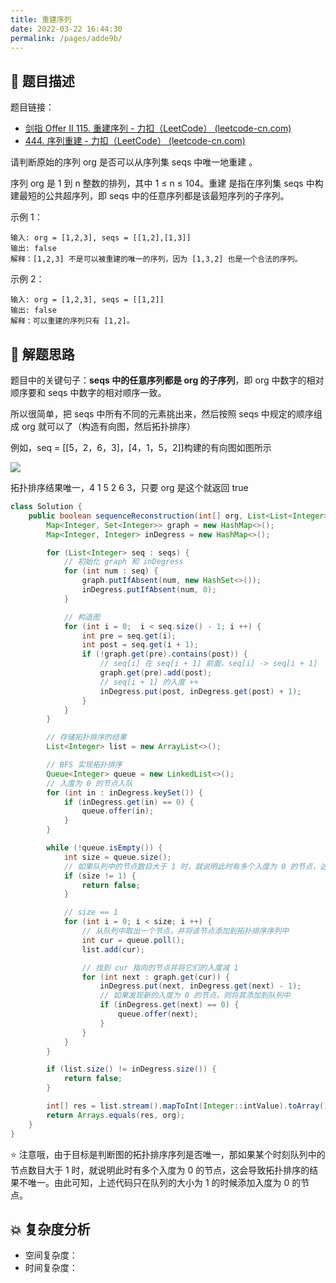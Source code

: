 ```yaml
---
title: 重建序列
date: 2022-03-22 16:44:30
permalink: /pages/adde9b/
---
```

## 📃 题目描述

题目链接：

- [剑指 Offer II 115. 重建序列 - 力扣（LeetCode） (leetcode-cn.com)](https://leetcode-cn.com/problems/ur2n8P/)
- [444. 序列重建 - 力扣（LeetCode） (leetcode-cn.com)](https://leetcode-cn.com/problems/sequence-reconstruction/)

请判断原始的序列 org 是否可以从序列集 seqs 中唯一地重建 。

序列 org 是 1 到 n 整数的排列，其中 1 ≤ n ≤ 104。重建 是指在序列集 seqs 中构建最短的公共超序列，即  seqs 中的任意序列都是该最短序列的子序列。

示例 1：

```
输入: org = [1,2,3], seqs = [[1,2],[1,3]]
输出: false
解释：[1,2,3] 不是可以被重建的唯一的序列，因为 [1,3,2] 也是一个合法的序列。
```

示例 2：

```
输入: org = [1,2,3], seqs = [[1,2]]
输出: false
解释：可以重建的序列只有 [1,2]。
```

## 🔔 解题思路

题目中的关键句子：**seqs 中的任意序列都是 org 的子序列**，即 org 中数字的相对顺序要和 seqs 中数字的相对顺序一致。

所以很简单，把 seqs 中所有不同的元素挑出来，然后按照 seqs 中规定的顺序组成 org 就可以了（构造有向图，然后拓扑排序）

例如，seq = [[5，2，6，3]，[4，1，5，2]]构建的有向图如图所示

![](https://cs-wiki.oss-cn-shanghai.aliyuncs.com/img/20220322171341.png)

拓扑排序结果唯一，4 1 5 2 6 3，只要 org 是这个就返回 true


```java
class Solution {
    public boolean sequenceReconstruction(int[] org, List<List<Integer>> seqs) {
        Map<Integer, Set<Integer>> graph = new HashMap<>();
        Map<Integer, Integer> inDegress = new HashMap<>();

        for (List<Integer> seq : seqs) {
            // 初始化 graph 和 inDegress
            for (int num : seq) {
                graph.putIfAbsent(num, new HashSet<>());
                inDegress.putIfAbsent(num, 0);
            }

            // 构造图
            for (int i = 0;  i < seq.size() - 1; i ++) {
                int pre = seq.get(i);
                int post = seq.get(i + 1);
                if (!graph.get(pre).contains(post)) {
                    // seq[i] 在 seq[i + 1] 前面，seq[i] -> seq[i + 1]
                    graph.get(pre).add(post);
                    // seq[i + 1] 的入度 ++
                    inDegress.put(post, inDegress.get(post) + 1);
                }
            }
        }

        // 存储拓扑排序的结果
        List<Integer> list = new ArrayList<>();

        // BFS 实现拓扑排序
        Queue<Integer> queue = new LinkedList<>();
        // 入度为 0 的节点入队
        for (int in : inDegress.keySet()) {
            if (inDegress.get(in) == 0) {
                queue.offer(in);
            }
        }

        while (!queue.isEmpty()) {
            int size = queue.size();
            // 如果队列中的节点数目大于 1 时，就说明此时有多个入度为 0 的节点，这会导致拓扑排序的结果不唯一
            if (size != 1) {
                return false;
            }

            // size == 1
            for (int i = 0; i < size; i ++) {
                // 从队列中取出一个节点，并将该节点添加到拓扑排序序列中
                int cur = queue.poll();
                list.add(cur);

                // 找到 cur 指向的节点并将它们的入度减 1
                for (int next : graph.get(cur)) {
                    inDegress.put(next, inDegress.get(next) - 1);
                    // 如果发现新的入度为 0 的节点，则将其添加到队列中
                    if (inDegress.get(next) == 0) {
                        queue.offer(next);
                    }
                }
            }
        }

        if (list.size() != inDegress.size()) {
            return false;
        }

        int[] res = list.stream().mapToInt(Integer::intValue).toArray();
        return Arrays.equals(res, org);
    }
}
```

⭐ 注意哦，由于目标是判断图的拓扑排序序列是否唯一，那如果某个时刻队列中的节点数目大于 1 时，就说明此时有多个入度为 0 的节点，这会导致拓扑排序的结果不唯一。由此可知，上述代码只在队列的大小为 1 的时候添加入度为 0 的节点。

## 💥 复杂度分析

- 空间复杂度：
- 时间复杂度：

